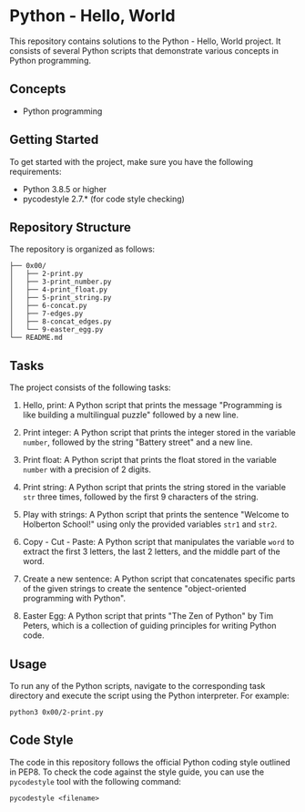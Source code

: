 # Python - Hello, World

This repository contains solutions to the Python - Hello, World project. It consists of several Python scripts that demonstrate various concepts in Python programming.

## Concepts

- Python programming

## Getting Started

To get started with the project, make sure you have the following requirements:

- Python 3.8.5 or higher
- pycodestyle 2.7.* (for code style checking)

## Repository Structure

The repository is organized as follows:

```
├── 0x00/
│   ├── 2-print.py
│   ├── 3-print_number.py
│   ├── 4-print_float.py
│   ├── 5-print_string.py
│   ├── 6-concat.py
│   ├── 7-edges.py
│   ├── 8-concat_edges.py
│   └── 9-easter_egg.py
└── README.md
```

## Tasks

The project consists of the following tasks:

1. Hello, print: A Python script that prints the message "Programming is like building a multilingual puzzle" followed by a new line.

2. Print integer: A Python script that prints the integer stored in the variable `number`, followed by the string "Battery street" and a new line.

3. Print float: A Python script that prints the float stored in the variable `number` with a precision of 2 digits.

4. Print string: A Python script that prints the string stored in the variable `str` three times, followed by the first 9 characters of the string.

5. Play with strings: A Python script that prints the sentence "Welcome to Holberton School!" using only the provided variables `str1` and `str2`.

6. Copy - Cut - Paste: A Python script that manipulates the variable `word` to extract the first 3 letters, the last 2 letters, and the middle part of the word.

7. Create a new sentence: A Python script that concatenates specific parts of the given strings to create the sentence "object-oriented programming with Python".

8. Easter Egg: A Python script that prints "The Zen of Python" by Tim Peters, which is a collection of guiding principles for writing Python code.

## Usage

To run any of the Python scripts, navigate to the corresponding task directory and execute the script using the Python interpreter. For example:

```
python3 0x00/2-print.py
```

## Code Style

The code in this repository follows the official Python coding style outlined in PEP8. To check the code against the style guide, you can use the `pycodestyle` tool with the following command:

```
pycodestyle <filename>
```
